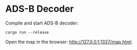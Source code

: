 # ADS-B Decoder

Compile and start ADS-B decoder:
```
cargo run --release
```

Open the map in the browser: http://127.0.0.1:1337/map.html.
